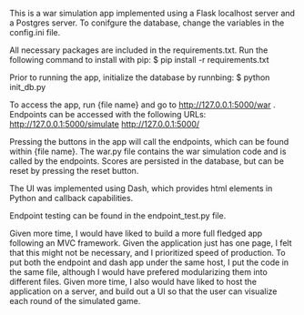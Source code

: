 
This is a war simulation app implemented using a Flask localhost server and a Postgres
server. To conifgure the database, change the variables in the config.ini file.

All necessary packages are included in the requirements.txt. Run the following
command to install with pip:
    $ pip install -r requirements.txt

Prior to running the app, initialize the database by runnbing:
    $ python init_db.py

To access the app, run {file name} and go to http://127.0.0.1:5000/war .
Endpoints can be accessed with the following URLs:
    http://127.0.0.1:5000/simulate
    http://127.0.0.1:5000/<playerid> 

Pressing the buttons in the app will call the endpoints, which can be found
within {file name}. The war.py file contains the war simulation code and is 
called by the endpoints. Scores are persisted in the database, but can be reset
by pressing the reset button.

The UI was implemented using Dash, which provides html elements in Python and
callback capabilities. 

Endpoint testing can be found in the endpoint_test.py file.

Given more time, I would have liked to build a more full fledged app following
an MVC framework. Given the application just has one page, I felt that this 
might not be necessary, and I prioritized speed of production. To put both
the endpoint and dash app under the same host, I put the code in the same file,
although I would have prefered modularizing them into different files. Given
more time, I also would have liked to host the application on a server, and 
build out a UI so that the user can visualize each round of the simulated game.
